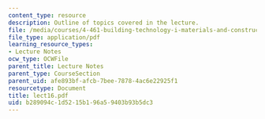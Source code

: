 ```yaml
---
content_type: resource
description: Outline of topics covered in the lecture.
file: /media/courses/4-461-building-technology-i-materials-and-construction-fall-2004/b289094c1d5215b196a59403b93b5dc3_lect16.pdf
file_type: application/pdf
learning_resource_types:
- Lecture Notes
ocw_type: OCWFile
parent_title: Lecture Notes
parent_type: CourseSection
parent_uid: afe893bf-afcb-7bee-7878-4ac6e22925f1
resourcetype: Document
title: lect16.pdf
uid: b289094c-1d52-15b1-96a5-9403b93b5dc3
---
```

